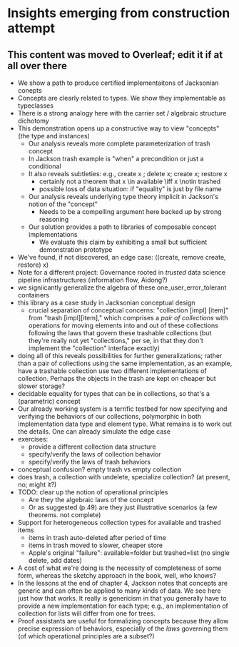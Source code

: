 # Insights emerging from construction attempt

## This content was moved to Overleaf; edit it if at all over there

- We show a path to produce certified implementaitons of Jacksonian conepts
- Concepts are clearly related to types. We show they implementable as typeclasses
- There is a strong analogy here with the carrier set / algebraic structure dichotomy
- This demonstration opens up a constructive way to view "concepts" (the type and instances)
  - Our analysis reveals more complete parameterization of trash concept
  - In Jackson trash example is "when" a precondition or just a conditional
  - It also reveals subtleties: e.g., create x ; delete x; create x; restore x
    - certainly not a theorem that x \in available \iff x \notin trashed
    - possible loss of data situation: if "equality" is just by file name
  - Our analysis reveals underlying type theory implicit in Jackson's notion of the "concept"
    - Needs to be a compelling argument here backed up by strong reasoning
  - Our solution provides a path to libraries of composable concept implementations
    - We evaluate this claim by exhibiting a small but sufficient demonstration prototype
- We've found, if not discovered, an edge case: ((create, remove create, restore) x)
- Note for a different project: Governance rooted in *trusted* data science pipeline infrastructures (information flow, Aidong?)
- we signiicantly generalize the algebra of these one_user_error_tolerant containers
- this library as a case study in Jacksonian conceptual design
  - crucial separation of conceptual concerns: "collection [impl] [item]" from "trash [impl][item]," which  comprises a *pair of collections* with operations for moving elements into and out of these collections following the laws that govern these trashable collections (but they're really not yet "collections," per se, in that they don't implement the "collection" interface exactly)
- doing all of this reveals possibilities for further generalizations; rather than a pair of collections using the same implementation, as an example, have a trashable collection use two different implementations of collection. Perhaps the objects in the trash are kept on cheaper but slower storage?
- decidable equality for types that can be in collections, so that's a (parametric) concept
- Our already working system is a terrific testbed for now specifying and verifying the behaviors of our collections, polymorphic in both implementation data type and element type. What remains is to work out the details. One can already simulate the edge case
- exercises:
  - provide a different collection data structure
  - specify/verify the laws of collection behavior
  - specify/verify the laws of trash behaviors
- conceptual confusion? empty trash vs empty collection
- does trash, a collection with undelete, specialize collection? (at present, no; might it?)
- TODO: clear up the notion of operational principles
  - Are they the algebraic laws of the concept
  - Or as suggested (p.49) are they just illustrative scenarios (a few theorems. not complete)
- Support for heterogeneous collection types for available and trashed items
  - items in trash auto-deleted after period of time
  - items in trash moved to slower, cheaper store
  - Apple's original "failure": available=folder but trashed=list (no single delete, add dates)
- A cost of what we're doing is the necessity of completeness of some form, whereas the sketchy approach in the book, well, who knows?
- In the lessons at the end of chapter 4, Jackson notes that concepts are generic and can often be applied to many kinds of data. We see here just how that works. It really is genericism in that you generally have to provide a new implementation for each type; e.g., an implementation of collection for lists will differ from one for trees.
- Proof assistants are useful for formalizing concepts because they allow precise expression of behaviors, especially of the *laws* governing them (of which operational principles are a subset?)

